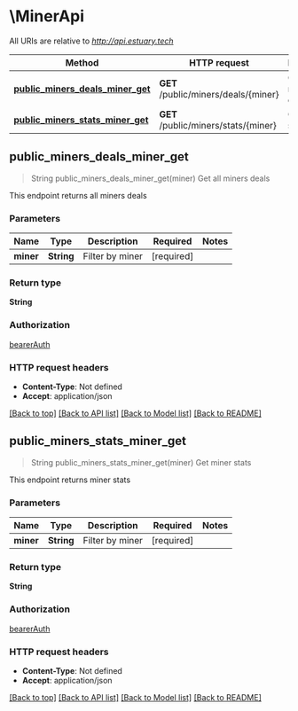 # \MinerApi

All URIs are relative to *http://api.estuary.tech*

Method | HTTP request | Description
------------- | ------------- | -------------
[**public_miners_deals_miner_get**](MinerApi.md#public_miners_deals_miner_get) | **GET** /public/miners/deals/{miner} | Get all miners deals
[**public_miners_stats_miner_get**](MinerApi.md#public_miners_stats_miner_get) | **GET** /public/miners/stats/{miner} | Get miner stats



## public_miners_deals_miner_get

> String public_miners_deals_miner_get(miner)
Get all miners deals

This endpoint returns all miners deals

### Parameters


Name | Type | Description  | Required | Notes
------------- | ------------- | ------------- | ------------- | -------------
**miner** | **String** | Filter by miner | [required] |

### Return type

**String**

### Authorization

[bearerAuth](../README.md#bearerAuth)

### HTTP request headers

- **Content-Type**: Not defined
- **Accept**: application/json

[[Back to top]](#) [[Back to API list]](../README.md#documentation-for-api-endpoints) [[Back to Model list]](../README.md#documentation-for-models) [[Back to README]](../README.md)


## public_miners_stats_miner_get

> String public_miners_stats_miner_get(miner)
Get miner stats

This endpoint returns miner stats

### Parameters


Name | Type | Description  | Required | Notes
------------- | ------------- | ------------- | ------------- | -------------
**miner** | **String** | Filter by miner | [required] |

### Return type

**String**

### Authorization

[bearerAuth](../README.md#bearerAuth)

### HTTP request headers

- **Content-Type**: Not defined
- **Accept**: application/json

[[Back to top]](#) [[Back to API list]](../README.md#documentation-for-api-endpoints) [[Back to Model list]](../README.md#documentation-for-models) [[Back to README]](../README.md)

